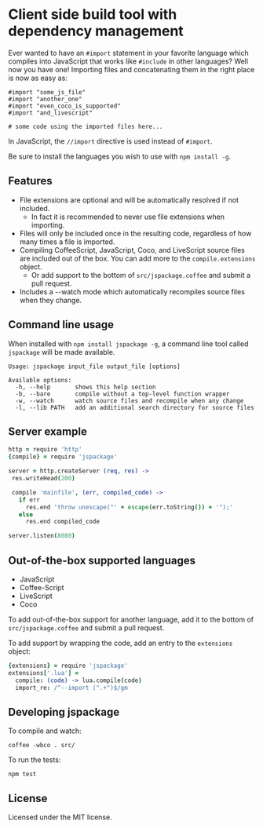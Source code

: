 Client side build tool with dependency management
=================================================

Ever wanted to have an `#import` statement in your favorite language which
compiles into JavaScript that works like `#include` in other languages?
Well now you have one! Importing files and concatenating them in the right
place is now as easy as:

    #import "some_js_file"
    #import "another_one"
    #import "even_coco_is_supported"
    #import "and_livescript"
    
    # some code using the imported files here...
    
In JavaScript, the `//import` directive is used instead of `#import`.  

Be sure to install the languages you wish to use with `npm install -g`.

## Features

* File extensions are optional and will be automatically resolved if not
  included.
  - In fact it is recommended to never use file extensions when importing.
* Files will only be included once in the resulting code, regardless of how
  many times a file is imported.
* Compiling CoffeeScript, JavaScript, Coco, and LiveScript source files are
  included out of the box.  You can add more to the `compile.extensions`
  object.
  - Or add support to the bottom of `src/jspackage.coffee` and submit a pull
    request.
* Includes a --watch mode which automatically recompiles source files when
  they change.
  
## Command line usage

When installed with `npm install jspackage -g`, a command line tool called
`jspackage` will be made available.

```
Usage: jspackage input_file output_file [options]

Available options:
  -h, --help       shows this help section
  -b, --bare       compile without a top-level function wrapper
  -w, --watch      watch source files and recompile when any change
  -l, --lib PATH   add an additional search directory for source files
```

## Server example

```coffee
http = require 'http'
{compile} = require 'jspackage'

server = http.createServer (req, res) ->
 res.writeHead(200)

 compile 'mainfile', (err, compiled_code) ->
   if err
     res.end 'throw unescape("' + escape(err.toString()) + '");'
   else
     res.end compiled_code

server.listen(8080)
```

## Out-of-the-box supported languages

 * JavaScript
 * Coffee-Script
 * LiveScript
 * Coco

To add out-of-the-box support for another language, add it to the bottom of
`src/jspackage.coffee` and submit a pull request.

To add support by wrapping the code, add an entry to the `extensions`
object:

```coffee
{extensions} = require 'jspackage'
extensions['.lua'] =
  compile: (code) -> lua.compile(code)
  import_re: /^--import (".+")$/gm
```

## Developing jspackage

To compile and watch:

    coffee -wbco . src/

To run the tests:

    npm test
    
## License

Licensed under the MIT license.

